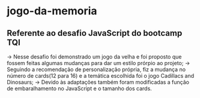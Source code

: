 # jogo-da-memoria
## Referente ao desafio JavaScript do bootcamp TQI

-> Nesse desafio foi demonstrado um jogo da velha e foi proposto que fossem feitas algumas mudanças para dar um estilo prórpio ao projeto;
-> Seguindo a recomendação de personalização própria, fiz a mudança no número de cards(12 para 16) e a temática escolhida foi o jogo Cadillacs and Dinosaurs;
-> Devido às adaptações também foram modificadas a função de embaralhamento no JavaScript e o tamanho dos cards.


